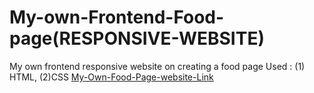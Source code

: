 # My-own-Frontend-Food-page(RESPONSIVE-WEBSITE)
My own frontend responsive website on creating a food page
Used : (1) HTML, (2)CSS [My-Own-Food-Page-website-Link](https://foodpagerakesh.ccbp.tech/)
